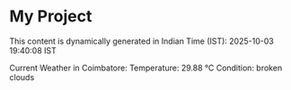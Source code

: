 # My Project

This content is dynamically generated in Indian Time (IST): 2025-10-03 19:40:08 IST


Current Weather in Coimbatore:
Temperature: 29.88 °C
Condition: broken clouds
